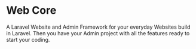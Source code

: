 # Web Core
A Laravel Website and Admin Framework for your everyday Websites build in Laravel.
Then you have your  Admin  project with all the features ready to start your coding.
